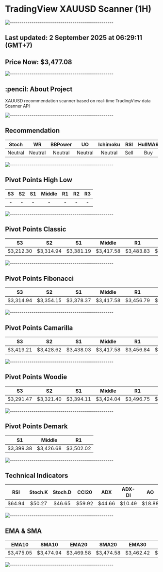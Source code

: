 # TradingView XAUUSD Scanner (1H)
![-----------------------------------------------------](https://raw.githubusercontent.com/andreasbm/readme/master/assets/lines/rainbow.png)
## Last updated: 2 September 2025 at 06:29:11 (GMT+7)
## Price Now: $3,477.08
![-----------------------------------------------------](https://raw.githubusercontent.com/andreasbm/readme/master/assets/lines/rainbow.png)
<h2 id="about-the-project"> :pencil: About Project</h2>
XAUUSD recommendation scanner based on real-time TradingView data Scanner API


![-----------------------------------------------------](https://raw.githubusercontent.com/andreasbm/readme/master/assets/lines/rainbow.png)

## Recommendation
| Stoch | WR | BBPower | UO | Ichimoku | RSI | HullMA9 |
| :---: | :---: | :---: | :---: | :---: | :---: | :---: |
| Neutral | Neutral | Neutral | Neutral | Neutral | Sell | Buy |


![-----------------------------------------------------](https://raw.githubusercontent.com/andreasbm/readme/master/assets/lines/rainbow.png)

## Pivot Points High Low
| S3 | S2 | S1 | Middle | R1 | R2 | R3 |
| :---: | :---: | :---: | :---: | :---: | :---: | :---: |
| - | - | - | - | - | - | - |


![-----------------------------------------------------](https://raw.githubusercontent.com/andreasbm/readme/master/assets/lines/rainbow.png)

## Pivot Points Classic
| S3 | S2 | S1 | Middle | R1 | R2 | R3 |
| :---: | :---: | :---: | :---: | :---: | :---: | :---: |
| $3,212.30 | $3,314.94 | $3,381.19 | $3,417.58 | $3,483.83 | $3,520.22 | $3,622.86 |


![-----------------------------------------------------](https://raw.githubusercontent.com/andreasbm/readme/master/assets/lines/rainbow.png)

## Pivot Points Fibonacci
| S3 | S2 | S1 | Middle | R1 | R2 | R3 |
| :---: | :---: | :---: | :---: | :---: | :---: | :---: |
| $3,314.94 | $3,354.15 | $3,378.37 | $3,417.58 | $3,456.79 | $3,481.01 | $3,520.22 |


![-----------------------------------------------------](https://raw.githubusercontent.com/andreasbm/readme/master/assets/lines/rainbow.png)

## Pivot Points Camarilla
| S3 | S2 | S1 | Middle | R1 | R2 | R3 |
| :---: | :---: | :---: | :---: | :---: | :---: | :---: |
| $3,419.21 | $3,428.62 | $3,438.03 | $3,417.58 | $3,456.84 | $3,466.25 | $3,475.66 |


![-----------------------------------------------------](https://raw.githubusercontent.com/andreasbm/readme/master/assets/lines/rainbow.png)

## Pivot Points Woodie
| S3 | S2 | S1 | Middle | R1 | R2 | R3 |
| :---: | :---: | :---: | :---: | :---: | :---: | :---: |
| $3,291.47 | $3,321.40 | $3,394.11 | $3,424.04 | $3,496.75 | $3,526.68 | $3,599.39 |


![-----------------------------------------------------](https://raw.githubusercontent.com/andreasbm/readme/master/assets/lines/rainbow.png)

## Pivot Points Demark
| S1 | Middle | R1 |
| :---: | :---: | :---: |
| $3,399.38 | $3,426.68 | $3,502.02 |


![-----------------------------------------------------](https://raw.githubusercontent.com/andreasbm/readme/master/assets/lines/rainbow.png)

## Technical Indicators
| RSI | Stoch.K | Stoch.D | CCI20 | ADX | ADX-DI | AO | Mom | MACD | MACD | W.R | HullMA9 |
| :---: | :---: | :---: | :---: | :---: | :---: | :---: | :---: | :---: | :---: | :---: | :---: |
| $64.94 | $50.27 | $46.65 | $59.92 | $44.66 | $10.49 | $18.88 | $6.40 | $8.94 | $10.71 | -$29.41 | $3,477.04 |


![-----------------------------------------------------](https://raw.githubusercontent.com/andreasbm/readme/master/assets/lines/rainbow.png)

## EMA & SMA
| EMA10 | SMA10 | EMA20 | SMA20 | EMA30 | SMA30 | EMA50 | SMA50 | EMA100 | SMA100 | EMA200 | SMA200 |
| :---: | :---: | :---: | :---: | :---: | :---: | :---: | :---: | :---: | :---: | :---: | :---: |
| $3,475.05 | $3,474.94 | $3,469.58 | $3,474.58 | $3,462.42 | $3,465.24 | $3,449.09 | $3,444.67 | $3,425.16 | $3,417.40 | $3,399.40 | $3,384.70 |


![-----------------------------------------------------](https://raw.githubusercontent.com/andreasbm/readme/master/assets/lines/rainbow.png)
